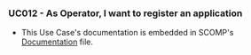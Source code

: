 ### UC012 - As Operator, I want to register an application

* This Use Case's documentation is embedded in SCOMP's [Documentation](../../../SCOMP/README.md) file.